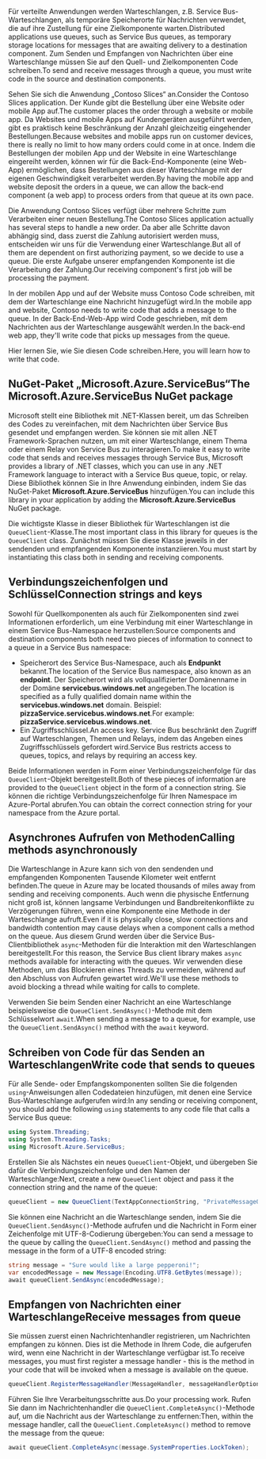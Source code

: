 <span data-ttu-id="2c660-101">Für verteilte Anwendungen werden Warteschlangen, z.B. Service Bus-Warteschlangen, als temporäre Speicherorte für Nachrichten verwendet, die auf ihre Zustellung für eine Zielkomponente warten.</span><span class="sxs-lookup"><span data-stu-id="2c660-101">Distributed applications use queues, such as Service Bus queues, as temporary storage locations for messages that are awaiting delivery to a destination component.</span></span> <span data-ttu-id="2c660-102">Zum Senden und Empfangen von Nachrichten über eine Warteschlange müssen Sie auf den Quell- und Zielkomponenten Code schreiben.</span><span class="sxs-lookup"><span data-stu-id="2c660-102">To send and receive messages through a queue, you must write code in the source and destination components.</span></span>

<span data-ttu-id="2c660-103">Sehen Sie sich die Anwendung „Contoso Slices“ an.</span><span class="sxs-lookup"><span data-stu-id="2c660-103">Consider the Contoso Slices application.</span></span> <span data-ttu-id="2c660-104">Der Kunde gibt die Bestellung über eine Website oder mobile App auf.</span><span class="sxs-lookup"><span data-stu-id="2c660-104">The customer places the order through a website or mobile app.</span></span> <span data-ttu-id="2c660-105">Da Websites und mobile Apps auf Kundengeräten ausgeführt werden, gibt es praktisch keine Beschränkung der Anzahl gleichzeitig eingehender Bestellungen.</span><span class="sxs-lookup"><span data-stu-id="2c660-105">Because websites and mobile apps run on customer devices, there is really no limit to how many orders could come in at once.</span></span> <span data-ttu-id="2c660-106">Indem die Bestellungen der mobilen App und der Website in eine Warteschlange eingereiht werden, können wir für die Back-End-Komponente (eine Web-App) ermöglichen, dass Bestellungen aus dieser Warteschlange mit der eigenen Geschwindigkeit verarbeitet werden.</span><span class="sxs-lookup"><span data-stu-id="2c660-106">By having the mobile app and website deposit the orders in a queue, we can allow the back-end component (a web app) to process orders from that queue at its own pace.</span></span>

<span data-ttu-id="2c660-107">Die Anwendung Contoso Slices verfügt über mehrere Schritte zum Verarbeiten einer neuen Bestellung.</span><span class="sxs-lookup"><span data-stu-id="2c660-107">The Contoso Slices application actually has several steps to handle a new order.</span></span> <span data-ttu-id="2c660-108">Da aber alle Schritte davon abhängig sind, dass zuerst die Zahlung autorisiert werden muss, entscheiden wir uns für die Verwendung einer Warteschlange.</span><span class="sxs-lookup"><span data-stu-id="2c660-108">But all of them are dependent on first authorizing payment, so we decide to use a queue.</span></span> <span data-ttu-id="2c660-109">Die erste Aufgabe unserer empfangenden Komponente ist die Verarbeitung der Zahlung.</span><span class="sxs-lookup"><span data-stu-id="2c660-109">Our receiving component's first job will be processing the payment.</span></span>

<span data-ttu-id="2c660-110">In der mobilen App und auf der Website muss Contoso Code schreiben, mit dem der Warteschlange eine Nachricht hinzugefügt wird.</span><span class="sxs-lookup"><span data-stu-id="2c660-110">In the mobile app and website, Contoso needs to write code that adds a message to the queue.</span></span> <span data-ttu-id="2c660-111">In der Back-End-Web-App wird Code geschrieben, mit dem Nachrichten aus der Warteschlange ausgewählt werden.</span><span class="sxs-lookup"><span data-stu-id="2c660-111">In the back-end web app, they'll write code that picks up messages from the queue.</span></span>

<span data-ttu-id="2c660-112">Hier lernen Sie, wie Sie diesen Code schreiben.</span><span class="sxs-lookup"><span data-stu-id="2c660-112">Here, you will learn how to write that code.</span></span>

## <a name="the-microsoftazureservicebus-nuget-package"></a><span data-ttu-id="2c660-113">NuGet-Paket „Microsoft.Azure.ServiceBus“</span><span class="sxs-lookup"><span data-stu-id="2c660-113">The Microsoft.Azure.ServiceBus NuGet package</span></span>

<span data-ttu-id="2c660-114">Microsoft stellt eine Bibliothek mit .NET-Klassen bereit, um das Schreiben des Codes zu vereinfachen, mit dem Nachrichten über Service Bus gesendet und empfangen werden. Sie können sie mit allen .NET Framework-Sprachen nutzen, um mit einer Warteschlange, einem Thema oder einem Relay von Service Bus zu interagieren.</span><span class="sxs-lookup"><span data-stu-id="2c660-114">To make it easy to write code that sends and receives messages through Service Bus, Microsoft provides a library of .NET classes, which you can use in any .NET Framework language to interact with a Service Bus queue, topic, or relay.</span></span> <span data-ttu-id="2c660-115">Diese Bibliothek können Sie in Ihre Anwendung einbinden, indem Sie das NuGet-Paket **Microsoft.Azure.ServiceBus** hinzufügen.</span><span class="sxs-lookup"><span data-stu-id="2c660-115">You can include this library in your application by adding the **Microsoft.Azure.ServiceBus** NuGet package.</span></span>

<span data-ttu-id="2c660-116">Die wichtigste Klasse in dieser Bibliothek für Warteschlangen ist die `QueueClient`-Klasse.</span><span class="sxs-lookup"><span data-stu-id="2c660-116">The most important class in this library for queues is the `QueueClient` class.</span></span> <span data-ttu-id="2c660-117">Zunächst müssen Sie diese Klasse jeweils in der sendenden und empfangenden Komponente instanziieren.</span><span class="sxs-lookup"><span data-stu-id="2c660-117">You must start by instantiating this class both in sending and receiving components.</span></span>

## <a name="connection-strings-and-keys"></a><span data-ttu-id="2c660-118">Verbindungszeichenfolgen und Schlüssel</span><span class="sxs-lookup"><span data-stu-id="2c660-118">Connection strings and keys</span></span>

<span data-ttu-id="2c660-119">Sowohl für Quellkomponenten als auch für Zielkomponenten sind zwei Informationen erforderlich, um eine Verbindung mit einer Warteschlange in einem Service Bus-Namespace herzustellen:</span><span class="sxs-lookup"><span data-stu-id="2c660-119">Source components and destination components both need two pieces of information to connect to a queue in a Service Bus namespace:</span></span>

- <span data-ttu-id="2c660-120">Speicherort des Service Bus-Namespace, auch als **Endpunkt** bekannt.</span><span class="sxs-lookup"><span data-stu-id="2c660-120">The location of the Service Bus namespace, also known as an **endpoint**.</span></span> <span data-ttu-id="2c660-121">Der Speicherort wird als vollqualifizierter Domänenname in der Domäne **servicebus.windows.net** angegeben.</span><span class="sxs-lookup"><span data-stu-id="2c660-121">The location is specified as a fully qualified domain name within the **servicebus.windows.net** domain.</span></span> <span data-ttu-id="2c660-122">Beispiel: **pizzaService.servicebus.windows.net**.</span><span class="sxs-lookup"><span data-stu-id="2c660-122">For example: **pizzaService.servicebus.windows.net**.</span></span>
- <span data-ttu-id="2c660-123">Ein Zugriffsschlüssel.</span><span class="sxs-lookup"><span data-stu-id="2c660-123">An access key.</span></span> <span data-ttu-id="2c660-124">Service Bus beschränkt den Zugriff auf Warteschlangen, Themen und Relays, indem das Angeben eines Zugriffsschlüssels gefordert wird.</span><span class="sxs-lookup"><span data-stu-id="2c660-124">Service Bus restricts access to queues, topics, and relays by requiring an access key.</span></span>

<span data-ttu-id="2c660-125">Beide Informationen werden in Form einer Verbindungszeichenfolge für das `QueueClient`-Objekt bereitgestellt.</span><span class="sxs-lookup"><span data-stu-id="2c660-125">Both of these pieces of information are provided to the `QueueClient` object in the form of a connection string.</span></span> <span data-ttu-id="2c660-126">Sie können die richtige Verbindungszeichenfolge für Ihren Namespace im Azure-Portal abrufen.</span><span class="sxs-lookup"><span data-stu-id="2c660-126">You can obtain the correct connection string for your namespace from the Azure portal.</span></span>

## <a name="calling-methods-asynchronously"></a><span data-ttu-id="2c660-127">Asynchrones Aufrufen von Methoden</span><span class="sxs-lookup"><span data-stu-id="2c660-127">Calling methods asynchronously</span></span>

<span data-ttu-id="2c660-128">Die Warteschlange in Azure kann sich von den sendenden und empfangenden Komponenten Tausende Kilometer weit entfernt befinden.</span><span class="sxs-lookup"><span data-stu-id="2c660-128">The queue in Azure may be located thousands of miles away from sending and receiving components.</span></span> <span data-ttu-id="2c660-129">Auch wenn die physische Entfernung nicht groß ist, können langsame Verbindungen und Bandbreitenkonflikte zu Verzögerungen führen, wenn eine Komponente eine Methode in der Warteschlange aufruft.</span><span class="sxs-lookup"><span data-stu-id="2c660-129">Even if it is physically close, slow connections and bandwidth contention may cause delays when a component calls a method on the queue.</span></span> <span data-ttu-id="2c660-130">Aus diesem Grund werden über die Service Bus-Clientbibliothek `async`-Methoden für die Interaktion mit den Warteschlangen bereitgestellt.</span><span class="sxs-lookup"><span data-stu-id="2c660-130">For this reason, the Service Bus client library makes `async` methods available for interacting with the queues.</span></span> <span data-ttu-id="2c660-131">Wir verwenden diese Methoden, um das Blockieren eines Threads zu vermeiden, während auf den Abschluss von Aufrufen gewartet wird.</span><span class="sxs-lookup"><span data-stu-id="2c660-131">We'll use these methods to avoid blocking a thread while waiting for calls to complete.</span></span>

<span data-ttu-id="2c660-132">Verwenden Sie beim Senden einer Nachricht an eine Warteschlange beispielsweise die `QueueClient.SendAsync()`-Methode mit dem Schlüsselwort `await`.</span><span class="sxs-lookup"><span data-stu-id="2c660-132">When sending a message to a queue, for example, use the `QueueClient.SendAsync()` method with the `await` keyword.</span></span>

## <a name="write-code-that-sends-to-queues"></a><span data-ttu-id="2c660-133">Schreiben von Code für das Senden an Warteschlangen</span><span class="sxs-lookup"><span data-stu-id="2c660-133">Write code that sends to queues</span></span>

<span data-ttu-id="2c660-134">Für alle Sende- oder Empfangskomponenten sollten Sie die folgenden `using`-Anweisungen allen Codedateien hinzufügen, mit denen eine Service Bus-Warteschlange aufgerufen wird:</span><span class="sxs-lookup"><span data-stu-id="2c660-134">In any sending or receiving component, you should add the following `using` statements to any code file that calls a Service Bus queue:</span></span>

```C#
using System.Threading;
using System.Threading.Tasks;
using Microsoft.Azure.ServiceBus;
```

<span data-ttu-id="2c660-135">Erstellen Sie als Nächstes ein neues `QueueClient`-Objekt, und übergeben Sie dafür die Verbindungszeichenfolge und den Namen der Warteschlange:</span><span class="sxs-lookup"><span data-stu-id="2c660-135">Next, create a new `QueueClient` object and pass it the connection string and the name of the queue:</span></span>

```C#
queueClient = new QueueClient(TextAppConnectionString, "PrivateMessageQueue");
```

<span data-ttu-id="2c660-136">Sie können eine Nachricht an die Warteschlange senden, indem Sie die `QueueClient.SendAsync()`-Methode aufrufen und die Nachricht in Form einer Zeichenfolge mit UTF-8-Codierung übergeben:</span><span class="sxs-lookup"><span data-stu-id="2c660-136">You can send a message to the queue by calling the `QueueClient.SendAsync()` method and passing the message in the form of a UTF-8 encoded string:</span></span>

```C#
string message = "Sure would like a large pepperoni!";
var encodedMessage = new Message(Encoding.UTF8.GetBytes(message));
await queueClient.SendAsync(encodedMessage);
```

## <a name="receive-messages-from-queue"></a><span data-ttu-id="2c660-137">Empfangen von Nachrichten einer Warteschlange</span><span class="sxs-lookup"><span data-stu-id="2c660-137">Receive messages from queue</span></span>

<span data-ttu-id="2c660-138">Sie müssen zuerst einen Nachrichtenhandler registrieren, um Nachrichten empfangen zu können. Dies ist die Methode in Ihrem Code, die aufgerufen wird, wenn eine Nachricht in der Warteschlange verfügbar ist.</span><span class="sxs-lookup"><span data-stu-id="2c660-138">To receive messages, you must first register a message handler - this is the method in your code that will be invoked when a message is available on the queue.</span></span>

```C#
queueClient.RegisterMessageHandler(MessageHandler, messageHandlerOptions);
```

<span data-ttu-id="2c660-139">Führen Sie Ihre Verarbeitungsschritte aus.</span><span class="sxs-lookup"><span data-stu-id="2c660-139">Do your processing work.</span></span> <span data-ttu-id="2c660-140">Rufen Sie dann im Nachrichtenhandler die `QueueClient.CompleteAsync()`-Methode auf, um die Nachricht aus der Warteschlange zu entfernen:</span><span class="sxs-lookup"><span data-stu-id="2c660-140">Then, within the message handler, call the `QueueClient.CompleteAsync()` method to remove the message from the queue:</span></span>

```C#
await queueClient.CompleteAsync(message.SystemProperties.LockToken);
```